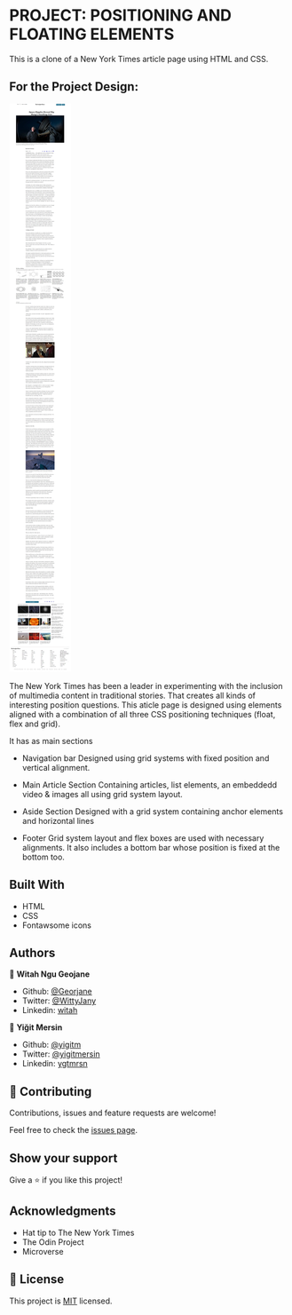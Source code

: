 # PROJECT: POSITIONING AND FLOATING ELEMENTS

This is a clone of a New York Times article page using HTML and CSS.

## For the Project Design:

![Project Design](images/screenshot.png)

The New York Times has been a leader in experimenting with the inclusion of multimedia content in traditional stories. That creates all kinds of interesting position questions.
This aticle page is designed using elements aligned with a combination of all three CSS positioning techniques (float, flex and grid).

It has as main sections

- Navigation bar
  Designed using grid systems with fixed position and vertical alignment.

- Main Article Section
  Containing articles, list elements, an embeddedd video & images all using grid system layout.

- Aside Section
  Designed with a grid system containing anchor elements and horizontal lines

- Footer
  Grid system layout and flex boxes are used with necessary alignments. It also includes a bottom bar whose position is fixed at the bottom too.

## Built With

- HTML
- CSS
- Fontawsome icons

## Authors

👤 **Witah Ngu Geojane**

- Github: [@Georjane](https://github.com/Georjane)
- Twitter: [@WittyJany](https://twitter.com/WittyJany)
- Linkedin: [witah](https://www.linkedin.com/in/witah-georjane-74b8bb184)

👤 **Yiğit Mersin**

- Github: [@yigitm](https://github.com/yigitm)
- Twitter: [@yigitmersin](https://twitter.com/ygtmrsn)
- Linkedin: [ygtmrsn](https://www.linkedin.com/in/yigitmersin)

## 🤝 Contributing

Contributions, issues and feature requests are welcome!

Feel free to check the [issues page](https://github.com/Georjane/New-York-Times-Article/issues).

## Show your support

Give a ⭐️ if you like this project!

## Acknowledgments

- Hat tip to The New York Times
- The Odin Project
- Microverse

## 📝 License

This project is [MIT](lic.url) licensed.
